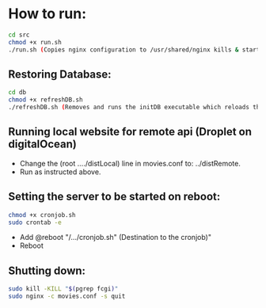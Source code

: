 # How to run:

```bash
cd src
chmod +x run.sh
./run.sh (Copies nginx configuration to /usr/shared/nginx kills & starts an fcgi spawn
```
## Restoring Database:

```bash
cd db
chmod +x refreshDB.sh
./refreshDB.sh (Removes and runs the initDB executable which reloads the tables/records)
```

## Running local website for remote api (Droplet on digitalOcean)
- Change the <Root> (root ..../distLocal) line in movies.conf to: ../distRemote.
- Run as instructed above.

## Setting the server to be started on reboot:

```bash
chmod +x cronjob.sh
sudo crontab -e
```
- Add @reboot "/.../cronjob.sh" (Destination to the cronjob)"
- Reboot


## Shutting down:

```bash
sudo kill -KILL "$(pgrep fcgi)"
sudo nginx -c movies.conf -s quit
```
